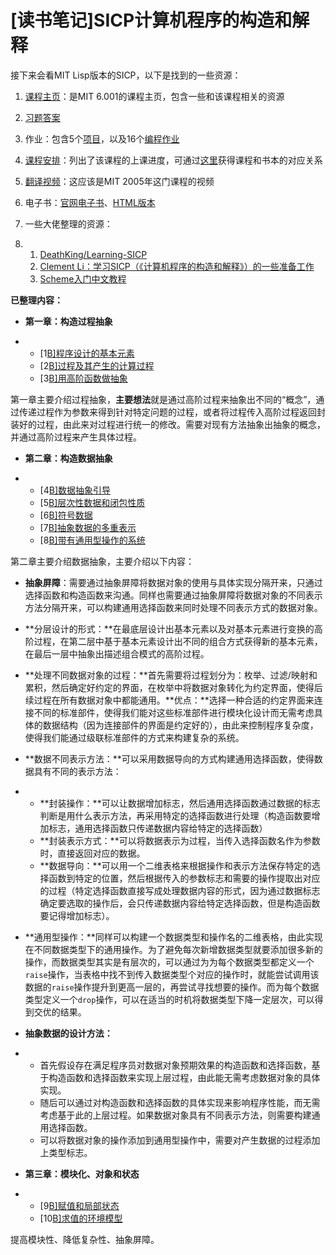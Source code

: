 # [读书笔记]SICP计算机程序的构造和解释


 

接下来会看MIT Lisp版本的SICP，以下是找到的一些资源：

1. [课程主页](https://link.zhihu.com/?target=https%3A//ocw.mit.edu/courses/electrical-engineering-and-computer-science/6-001-structure-and-interpretation-of-computer-programs-spring-2005/index.htm)：是MIT 6.001的课程主页，包含一些和该课程相关的资源

2. [习题答案](https://link.zhihu.com/?target=http%3A//community.schemewiki.org/%3FSICP-Solutions)

3. 作业：包含5个[项目](https://link.zhihu.com/?target=https%3A//ocw.mit.edu/courses/electrical-engineering-and-computer-science/6-001-structure-and-interpretation-of-computer-programs-spring-2005/projects/)，以及16个[编程作业](https://link.zhihu.com/?target=https%3A//mitpress.mit.edu/sites/default/files/sicp/psets/index.html)

4. [课程安排](https://link.zhihu.com/?target=https%3A//ocw.mit.edu/courses/electrical-engineering-and-computer-science/6-001-structure-and-interpretation-of-computer-programs-spring-2005/calendar/)：列出了该课程的上课进度，可通过[这里](https://link.zhihu.com/?target=https%3A//ocw.mit.edu/courses/electrical-engineering-and-computer-science/6-001-structure-and-interpretation-of-computer-programs-spring-2005/readings/)获得课程和书本的对应关系

5. [翻译视频](https://link.zhihu.com/?target=https%3A//www.bilibili.com/video/av8515129%3Fp%3D1)：这应该是MIT 2005年这门课程的视频

6. 电子书：[官网电子书](https://link.zhihu.com/?target=https%3A//mitpress.mit.edu/sites/default/files/sicp/full-text/book/book-Z-H-4.html)、[HTML版本](https://link.zhihu.com/?target=https%3A//sarabander.github.io/sicp/html/index.xhtml%23SEC_Contents)

7. 一些大佬整理的资源：

8. 1. [DeathKing/Learning-SICP](https://link.zhihu.com/?target=https%3A//github.com/DeathKing/Learning-SICP)
   2. [Clement Li：学习SICP（《计算机程序的构造和解释》）的一些准备工作](https://zhuanlan.zhihu.com/p/34313034)
   3. [Scheme入门中文教程](https://link.zhihu.com/?target=http%3A//deathking.github.io/yast-cn/)



**已整理内容：**

- **第一章：构造过程抽象**

- - [1[B\]程序设计的基本元素](https://zhuanlan.zhihu.com/p/132339903)
  - [2[B\]过程及其产生的计算过程](https://zhuanlan.zhihu.com/p/133207399)
  - [3[B\]用高阶函数做抽象](https://zhuanlan.zhihu.com/p/133649892)

第一章主要介绍过程抽象，**主要想法**就是通过高阶过程来抽象出不同的“概念”，通过传递过程作为参数来得到针对特定问题的过程，或者将过程传入高阶过程返回封装好的过程，由此来对过程进行统一的修改。需要对现有方法抽象出抽象的概念，并通过高阶过程来产生具体过程。



- **第二章：构造数据抽象**

- - [4[B\]数据抽象引导](https://zhuanlan.zhihu.com/p/133908649)
  - [5[B\]层次性数据和闭包性质](https://zhuanlan.zhihu.com/p/134107643)
  - [6[B\]符号数据](https://zhuanlan.zhihu.com/p/135187554)
  - [7[B\]抽象数据的多重表示](https://zhuanlan.zhihu.com/p/135838042)
  - [8[B\]带有通用型操作的系统](https://zhuanlan.zhihu.com/p/136004085)

第二章主要介绍数据抽象，主要介绍以下内容：

- **抽象屏障**：需要通过抽象屏障将数据对象的使用与具体实现分隔开来，只通过选择函数和构造函数来沟通。同样也需要通过抽象屏障将数据对象的不同表示方法分隔开来，可以构建通用选择函数来同时处理不同表示方式的数据对象。

- **分层设计的形式：**在最底层设计出基本元素以及对基本元素进行变换的高阶过程，在第二层中基于基本元素设计出不同的组合方式获得新的基本元素，在最后一层中抽象出描述组合模式的高阶过程。

- **处理不同数据对象的过程：**首先需要将过程划分为：枚举、过滤/映射和累积，然后确定好约定的界面，在枚举中将数据对象转化为约定界面，使得后续过程在所有数据对象中都能通用。**优点：**选择一种合适的约定界面来连接不同的标准部件，使得我们能对这些标准部件进行模块化设计而无需考虑具体的数据结构（因为连接部件的界面是约定好的），由此来控制程序复杂度，使得我们能通过级联标准部件的方式来构建复杂的系统。

- **数据不同表示方法：**可以采用数据导向的方式构建通用选择函数，使得数据具有不同的表示方法：

- - **封装操作：**可以让数据增加标志，然后通用选择函数通过数据的标志判断是用什么表示方法，再采用特定的选择函数进行处理（构造函数要增加标志，通用选择函数只传递数据内容给特定的选择函数）
  - **封装表示方式：**可以将数据表示为过程，当传入选择函数名作为参数时，直接返回对应的数据。
  - **数据导向：**可以用一个二维表格来根据操作和表示方法保存特定的选择函数到特定的位置，然后根据传入的参数标志和需要的操作提取出对应的过程（特定选择函数直接写成处理数据内容的形式，因为通过数据标志确定要选取的操作后，会只传递数据内容给特定选择函数，但是构造函数要记得增加标志）。

- **通用型操作：**同样可以构建一个数据类型和操作名的二维表格，由此实现在不同数据类型下的通用操作。为了避免每次新增数据类型就要添加很多新的操作，而数据类型其实是有层次的，可以通过为为每个数据类型都定义一个`raise`操作，当表格中找不到传入数据类型个对应的操作时，就能尝试调用该数据的`raise`操作提升到更高一层的，再尝试寻找想要的操作。而为每个数据类型定义一个`drop`操作，可以在适当的时机将数据类型下降一定层次，可以得到交优的结果。

- **抽象数据的设计方法：**

- - 首先假设存在满足程序员对数据对象预期效果的构造函数和选择函数，基于构造函数和选择函数来实现上层过程，由此能无需考虑数据对象的具体实现。
  - 随后可以通过对构造函数和选择函数的具体实现来影响程序性能，而无需考虑基于此的上层过程。如果数据对象具有不同表示方法，则需要构建通用选择函数。
  - 可以将数据对象的操作添加到通用型操作中，需要对产生数据的过程添加上类型标志。



- **第三章：模块化、对象和状态**

- - [9[B\]赋值和局部状态](https://zhuanlan.zhihu.com/p/137665097)
  - [10[B\]求值的环境模型](https://zhuanlan.zhihu.com/p/137940157)

提高模块性、降低复杂性、抽象屏障。